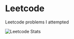 # Leetcode
Leetcode problems I attempted

![Leetcode Stats](https://leetcard.jacoblin.cool/ruishanteo)
